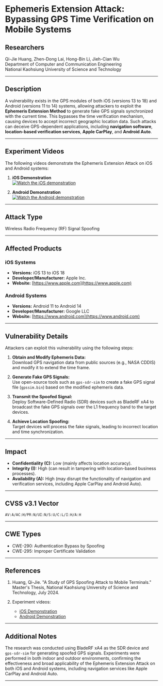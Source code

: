 # Ephemeris Extension Attack: Bypassing GPS Time Verification on Mobile Systems

## Researchers
Qi-Jie Huang, Zhen-Dong Lai, Hong-Bin Li, Jieh-Cian Wu  
Department of Computer and Communication Engineering  
National Kaohsiung University of Science and Technology  

---

## Description
A vulnerability exists in the GPS modules of both iOS (versions 13 to 18) and Android (versions 11 to 14) systems, allowing attackers to exploit the **Ephemeris Extension Method** to generate fake GPS signals synchronized with the current time. This bypasses the time verification mechanism, causing devices to accept incorrect geographic location data. Such attacks can deceive GPS-dependent applications, including **navigation software**, **location-based verification services**, **Apple CarPlay**, and **Android Auto**.

---

## Experiment Videos
The following videos demonstrate the Ephemeris Extension Attack on iOS and Android systems:  

1. **iOS Demonstration**  
   [![Watch the iOS demonstration](https://img.youtube.com/vi/TGCezlx4FQI/0.jpg)](https://youtu.be/TGCezlx4FQI)  

2. **Android Demonstration**  
   [![Watch the Android demonstration](https://img.youtube.com/vi/Zb3lNryc4sc/0.jpg)](https://youtu.be/Zb3lNryc4sc)

---

## Attack Type
Wireless Radio Frequency (RF) Signal Spoofing  

---

## Affected Products

### iOS Systems
- **Versions:** iOS 13 to iOS 18  
- **Developer/Manufacturer:** Apple Inc.  
- **Website:** [https://www.apple.com](https://www.apple.com)

### Android Systems
- **Versions:** Android 11 to Android 14  
- **Developer/Manufacturer:** Google LLC  
- **Website:** [https://www.android.com](https://www.android.com)

---

## Vulnerability Details
Attackers can exploit this vulnerability using the following steps:

1. **Obtain and Modify Ephemeris Data:**  
   Download GPS navigation data from public sources (e.g., NASA CDDIS) and modify it to extend the time frame.

2. **Generate Fake GPS Signals:**  
   Use open-source tools such as `gps-sdr-sim` to create a fake GPS signal file (`gpssim.bin`) based on the modified ephemeris data.

3. **Transmit the Spoofed Signal:**  
   Deploy Software-Defined Radio (SDR) devices such as BladeRF xA4 to broadcast the fake GPS signals over the L1 frequency band to the target devices.

4. **Achieve Location Spoofing:**  
   Target devices will process the fake signals, leading to incorrect location and time synchronization.

---

## Impact
- **Confidentiality (C):** Low (mainly affects location accuracy).  
- **Integrity (I):** High (can result in tampering with location-based business processes).  
- **Availability (A):** High (may disrupt the functionality of navigation and verification services, including Apple CarPlay and Android Auto).

---

## CVSS v3.1 Vector
`AV:A/AC:H/PR:N/UI:N/S:U/C:L/I:H/A:H`

---

## CWE Types
- CWE-290: Authentication Bypass by Spoofing  
- CWE-295: Improper Certificate Validation  

---

## References
1. Huang, Qi-Jie. "A Study of GPS Spoofing Attack to Mobile Terminals." Master's Thesis, National Kaohsiung University of Science and Technology, July 2024.  

2. Experiment videos:  
   - [iOS Demonstration](https://youtu.be/TGCezlx4FQI)  
   - [Android Demonstration](https://youtu.be/Zb3lNryc4sc)

---

## Additional Notes
The research was conducted using BladeRF xA4 as the SDR device and `gps-sdr-sim` for generating spoofed GPS signals. Experiments were performed in both indoor and outdoor environments, confirming the effectiveness and broad applicability of the Ephemeris Extension Attack on both iOS and Android systems, including navigation services like Apple CarPlay and Android Auto.

---
